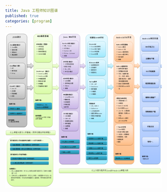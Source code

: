 ```yaml
---
title: Java 工程师知识图谱
published: true
categories: [program]
---
```


![Java 工程师知识图谱](/images/it/java-engineer.png)